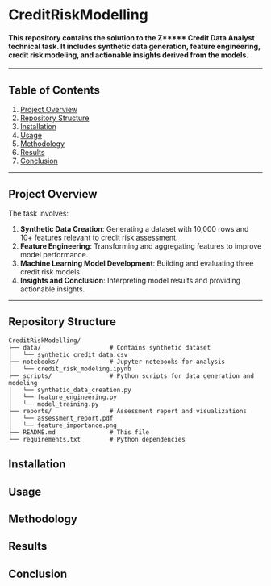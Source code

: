 # CreditRiskModelling
#### This repository contains the solution to the Z***** Credit Data Analyst technical task. It includes synthetic data generation, feature engineering, credit risk modeling, and actionable insights derived from the models.
---
## **Table of Contents**
1. [Project Overview](#project-overview)
2. [Repository Structure](#repository-structure)
3. [Installation](#installation)
4. [Usage](#usage)
5. [Methodology](#methodology)
6. [Results](#results)
7. [Conclusion](#conclusion)
---
## **Project Overview**
The task involves:
1. **Synthetic Data Creation**: Generating a dataset with 10,000 rows and 10+ features relevant to credit risk assessment.
2. **Feature Engineering**: Transforming and aggregating features to improve model performance.
3. **Machine Learning Model Development**: Building and evaluating three credit risk models.
4. **Insights and Conclusion**: Interpreting model results and providing actionable insights.
---
## **Repository Structure**
```
CreditRiskModelling/
├── data/                   # Contains synthetic dataset
│   └── synthetic_credit_data.csv
├── notebooks/              # Jupyter notebooks for analysis
│   └── credit_risk_modeling.ipynb
├── scripts/                # Python scripts for data generation and modeling
│   └── synthetic_data_creation.py
│   └── feature_engineering.py
│   └── model_training.py
├── reports/                # Assessment report and visualizations
│   └── assessment_report.pdf
│   └── feature_importance.png
├── README.md               # This file
└── requirements.txt        # Python dependencies
```
## **Installation**
## **Usage**
## **Methodology**
## **Results**
## **Conclusion**
